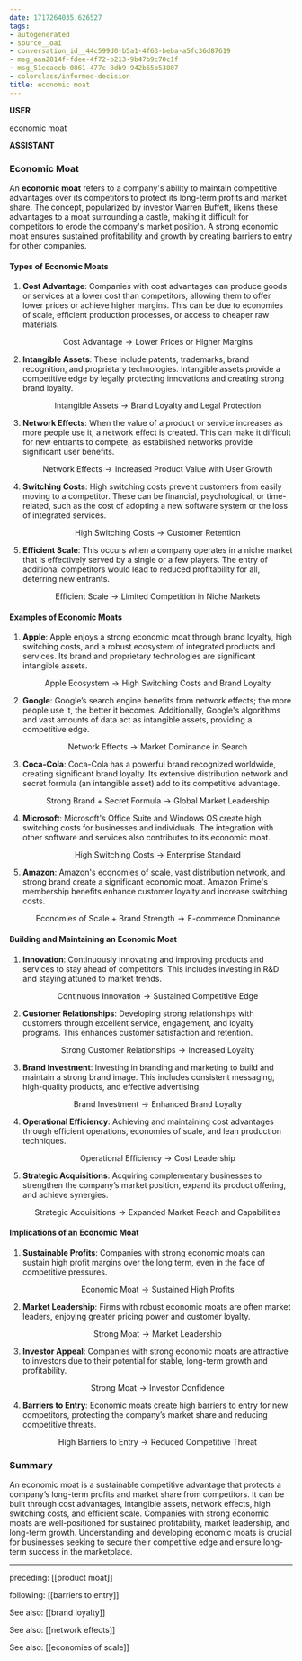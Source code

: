 ```yaml
---
date: 1717264035.626527
tags:
- autogenerated
- source__oai
- conversation_id__44c599d0-b5a1-4f63-beba-a5fc36d87619
- msg_aaa2814f-fdee-4f72-b213-9b47b9c70c1f
- msg_51eeaecb-0861-477c-8db9-942b65b53807
- colorclass/informed-decision
title: economic moat
---
```


**USER**

economic moat


**ASSISTANT**

### Economic Moat

An **economic moat** refers to a company's ability to maintain competitive advantages over its competitors to protect its long-term profits and market share. The concept, popularized by investor Warren Buffett, likens these advantages to a moat surrounding a castle, making it difficult for competitors to erode the company's market position. A strong economic moat ensures sustained profitability and growth by creating barriers to entry for other companies.

#### Types of Economic Moats

1. **Cost Advantage**: Companies with cost advantages can produce goods or services at a lower cost than competitors, allowing them to offer lower prices or achieve higher margins. This can be due to economies of scale, efficient production processes, or access to cheaper raw materials.

   $$ \text{Cost Advantage} \longrightarrow \text{Lower Prices or Higher Margins} $$

2. **Intangible Assets**: These include patents, trademarks, brand recognition, and proprietary technologies. Intangible assets provide a competitive edge by legally protecting innovations and creating strong brand loyalty.

   $$ \text{Intangible Assets} \longrightarrow \text{Brand Loyalty and Legal Protection} $$

3. **Network Effects**: When the value of a product or service increases as more people use it, a network effect is created. This can make it difficult for new entrants to compete, as established networks provide significant user benefits.

   $$ \text{Network Effects} \longrightarrow \text{Increased Product Value with User Growth} $$

4. **Switching Costs**: High switching costs prevent customers from easily moving to a competitor. These can be financial, psychological, or time-related, such as the cost of adopting a new software system or the loss of integrated services.

   $$ \text{High Switching Costs} \longrightarrow \text{Customer Retention} $$

5. **Efficient Scale**: This occurs when a company operates in a niche market that is effectively served by a single or a few players. The entry of additional competitors would lead to reduced profitability for all, deterring new entrants.

   $$ \text{Efficient Scale} \longrightarrow \text{Limited Competition in Niche Markets} $$

#### Examples of Economic Moats

1. **Apple**: Apple enjoys a strong economic moat through brand loyalty, high switching costs, and a robust ecosystem of integrated products and services. Its brand and proprietary technologies are significant intangible assets.

   $$ \text{Apple Ecosystem} \longrightarrow \text{High Switching Costs and Brand Loyalty} $$

2. **Google**: Google’s search engine benefits from network effects; the more people use it, the better it becomes. Additionally, Google's algorithms and vast amounts of data act as intangible assets, providing a competitive edge.

   $$ \text{Network Effects} \longrightarrow \text{Market Dominance in Search} $$

3. **Coca-Cola**: Coca-Cola has a powerful brand recognized worldwide, creating significant brand loyalty. Its extensive distribution network and secret formula (an intangible asset) add to its competitive advantage.

   $$ \text{Strong Brand + Secret Formula} \longrightarrow \text{Global Market Leadership} $$

4. **Microsoft**: Microsoft's Office Suite and Windows OS create high switching costs for businesses and individuals. The integration with other software and services also contributes to its economic moat.

   $$ \text{High Switching Costs} \longrightarrow \text{Enterprise Standard} $$

5. **Amazon**: Amazon's economies of scale, vast distribution network, and strong brand create a significant economic moat. Amazon Prime's membership benefits enhance customer loyalty and increase switching costs.

   $$ \text{Economies of Scale + Brand Strength} \longrightarrow \text{E-commerce Dominance} $$

#### Building and Maintaining an Economic Moat

1. **Innovation**: Continuously innovating and improving products and services to stay ahead of competitors. This includes investing in R&D and staying attuned to market trends.

   $$ \text{Continuous Innovation} \longrightarrow \text{Sustained Competitive Edge} $$

2. **Customer Relationships**: Developing strong relationships with customers through excellent service, engagement, and loyalty programs. This enhances customer satisfaction and retention.

   $$ \text{Strong Customer Relationships} \longrightarrow \text{Increased Loyalty} $$

3. **Brand Investment**: Investing in branding and marketing to build and maintain a strong brand image. This includes consistent messaging, high-quality products, and effective advertising.

   $$ \text{Brand Investment} \longrightarrow \text{Enhanced Brand Loyalty} $$

4. **Operational Efficiency**: Achieving and maintaining cost advantages through efficient operations, economies of scale, and lean production techniques.

   $$ \text{Operational Efficiency} \longrightarrow \text{Cost Leadership} $$

5. **Strategic Acquisitions**: Acquiring complementary businesses to strengthen the company’s market position, expand its product offering, and achieve synergies.

   $$ \text{Strategic Acquisitions} \longrightarrow \text{Expanded Market Reach and Capabilities} $$

#### Implications of an Economic Moat

1. **Sustainable Profits**: Companies with strong economic moats can sustain high profit margins over the long term, even in the face of competitive pressures.

   $$ \text{Economic Moat} \longrightarrow \text{Sustained High Profits} $$

2. **Market Leadership**: Firms with robust economic moats are often market leaders, enjoying greater pricing power and customer loyalty.

   $$ \text{Strong Moat} \longrightarrow \text{Market Leadership} $$

3. **Investor Appeal**: Companies with strong economic moats are attractive to investors due to their potential for stable, long-term growth and profitability.

   $$ \text{Strong Moat} \longrightarrow \text{Investor Confidence} $$

4. **Barriers to Entry**: Economic moats create high barriers to entry for new competitors, protecting the company’s market share and reducing competitive threats.

   $$ \text{High Barriers to Entry} \longrightarrow \text{Reduced Competitive Threat} $$

### Summary

An economic moat is a sustainable competitive advantage that protects a company’s long-term profits and market share from competitors. It can be built through cost advantages, intangible assets, network effects, high switching costs, and efficient scale. Companies with strong economic moats are well-positioned for sustained profitability, market leadership, and long-term growth. Understanding and developing economic moats is crucial for businesses seeking to secure their competitive edge and ensure long-term success in the marketplace.


---

preceding: [[product moat]]  


following: [[barriers to entry]]

See also: [[brand loyalty]]


See also: [[network effects]]


See also: [[economies of scale]]